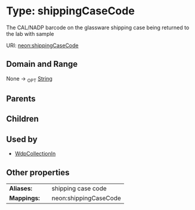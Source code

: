 
# Type: shippingCaseCode


The CAL/NADP barcode on the glassware shipping case being returned to the lab with sample

URI: [neon:shippingCaseCode](https://data.neonscience.org/shippingCaseCode)


## Domain and Range

None ->  <sub>OPT</sub> [String](types/String.md)

## Parents


## Children


## Used by

 * [WdpCollectionIn](WdpCollectionIn.md)

## Other properties

|  |  |  |
| --- | --- | --- |
| **Aliases:** | | shipping case code |
| **Mappings:** | | neon:shippingCaseCode |

